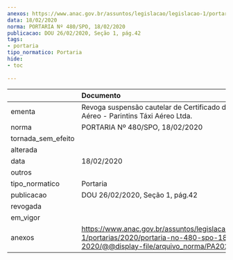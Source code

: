 ```yaml
---
anexos: https://www.anac.gov.br/assuntos/legislacao/legislacao-1/portarias/2020/portaria-no-480-spo-18-02-2020/@@display-file/arquivo_norma/PA2020-0480.pdf
data: 18/02/2020
norma: PORTARIA Nº 480/SPO, 18/02/2020
publicacao: DOU 26/02/2020, Seção 1, pág.42
tags:
- portaria
tipo_normatico: Portaria
hide: 
- toc 
 
---
```


|                    | Documento                                                                                                                                           |
|:-------------------|:----------------------------------------------------------------------------------------------------------------------------------------------------|
| ementa             | Revoga suspensão cautelar de Certificado de Operador Aéreo - Parintins Táxi Aéreo Ltda.                                                             |
| norma              | PORTARIA Nº 480/SPO, 18/02/2020                                                                                                                     |
| tornada_sem_efeito |                                                                                                                                                     |
| alterada           |                                                                                                                                                     |
| data               | 18/02/2020                                                                                                                                          |
| outros             |                                                                                                                                                     |
| tipo_normatico     | Portaria                                                                                                                                            |
| publicacao         | DOU 26/02/2020, Seção 1, pág.42                                                                                                                     |
| revogada           |                                                                                                                                                     |
| em_vigor           |                                                                                                                                                     |
| anexos             | https://www.anac.gov.br/assuntos/legislacao/legislacao-1/portarias/2020/portaria-no-480-spo-18-02-2020/@@display-file/arquivo_norma/PA2020-0480.pdf |